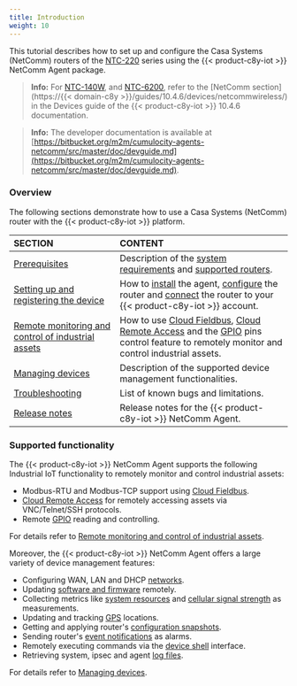 ```yaml
---
title: Introduction
weight: 10
---
```


This tutorial describes how to set up and configure the Casa Systems (NetComm) routers of the [NTC-220](https://support.netcommwireless.com/products/NTC-220%20Series) series using the {{< product-c8y-iot >}} NetComm Agent package.

>**Info:** For [NTC-140W](https://support.netcommwireless.com/products/NTC-140W%20Series), and [NTC-6200](https://support.netcommwireless.com/products/NTC-6200%20Series), refer to the [NetComm section](https://{{< domain-c8y >}}/guides/10.4.6/devices/netcommwireless/) in the Devices guide of the {{< product-c8y-iot >}} 10.4.6 documentation.

>**Info:** The developer documentation is available at [https://bitbucket.org/m2m/cumulocity-agents-netcomm/src/master/doc/devguide.md](https://bitbucket.org/m2m/cumulocity-agents-netcomm/src/master/doc/devguide.md).

### Overview

The following sections demonstrate how to use a Casa Systems (NetComm) router with the {{< product-c8y-iot >}} platform.

|SECTION|CONTENT|
|:---|:---|
|[Prerequisites](#prerequisites)|Description of the [system requirements](#sys-req) and [supported routers](#support-router).
|[Setting up and registering the device](#setup)|How to [install](#install-agent) the agent, [configure](#configure) the router and [connect](#connect) the router to your {{< product-c8y-iot >}} account.
|[Remote monitoring and control of industrial assets](#monitoring-and-control)|How to use [Cloud Fieldbus](#modbus), [Cloud Remote Access](#remote-access) and the [GPIO](#gpio) pins control feature to remotely monitor and control industrial assets.
|[Managing devices](#device-management)|Description of the supported device management functionalities.
|[Troubleshooting](#troubleshooting)|List of known bugs and limitations.
|[Release notes](#release-history)|Release notes for the {{< product-c8y-iot >}} NetComm Agent.

### Supported functionality

The {{< product-c8y-iot >}} NetComm Agent supports the following Industrial IoT functionality to remotely monitor and control industrial assets:

* Modbus-RTU and Modbus-TCP support using [Cloud Fieldbus](#modbus).
* [Cloud Remote Access](#remote-access) for remotely accessing assets via VNC/Telnet/SSH protocols.
* Remote [GPIO](#gpio) reading and controlling.

For details refer to [Remote monitoring and control of industrial assets](#monitoring-and-control).

Moreover, the {{< product-c8y-iot >}} NetComm Agent offers a large variety of device management features:

* Configuring WAN, LAN and DHCP [networks](#network).
*  Updating [software and firmware](#software-and-firmware) remotely.
* Collecting metrics like [system resources](#system-resources) and [cellular signal strength](#cellular) as measurements.
* Updating and tracking [GPS](#gps) locations.
* Getting and applying router's [configuration snapshots](#snapshots).
* Sending router's [event notifications](#notification) as alarms.
* Remotely executing commands via the [device shell](#device-shell) interface.
* Retrieving system, ipsec and agent [log files](#logs).

For details refer to [Managing devices](#device-management).
